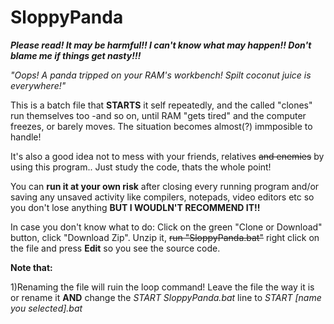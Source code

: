 # SloppyPanda
***Please read! It may be harmful!! I can't know what may happen!! Don't blame me if things get nasty!!!***

*"Oops! A panda tripped on your RAM's workbench! Spilt coconut juice is everywhere!"*

This is a batch file that **STARTS** it self repeatedly, and the called "clones" run themselves too -and so on, until RAM "gets tired" and the computer freezes, or barely moves. The situation becomes almost(?) immposible to handle!

It's also a good idea not to mess with your friends, relatives ~~and enemies~~ by using this program.. Just study the code, thats the whole point!

You can **run it at your own risk** after closing every running program and/or saving any unsaved activity like compilers, notepads, video editors etc so you don't lose anything **BUT I WOUDLN'T RECOMMEND IT!!**

In case you don't know what to do: Click on the green "Clone or Download" button, click "Download Zip". Unzip it, ~~run "SloppyPanda.bat"~~  right click on the file and press **Edit** so you see the source code.

**Note that:**

  1)Renaming the file will ruin the loop command! Leave the file the way it is or rename it **AND** change the *START SloppyPanda.bat* line to *START [name you selected].bat*
